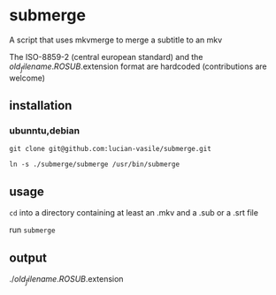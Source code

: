 # submerge

A script that uses mkvmerge to merge a subtitle to an mkv

The ISO-8859-2 (central european standard) and the $old_filename.ROSUB.$extension format are hardcoded (contributions are welcome)

## installation 

### ubunntu,debian

`git clone git@github.com:lucian-vasile/submerge.git`

`ln -s ./submerge/submerge /usr/bin/submerge`

## usage

`cd` into a directory containing at least an .mkv and a .sub or a .srt file

run `submerge`

## output

./$old_filename.ROSUB.$extension
